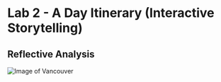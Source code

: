 # Lab 2 - A Day Itinerary (Interactive Storytelling)

## Reflective Analysis


![Image of Vancouver](https://github.com/29523/itinerary/blob/main/mapgif.gif)
